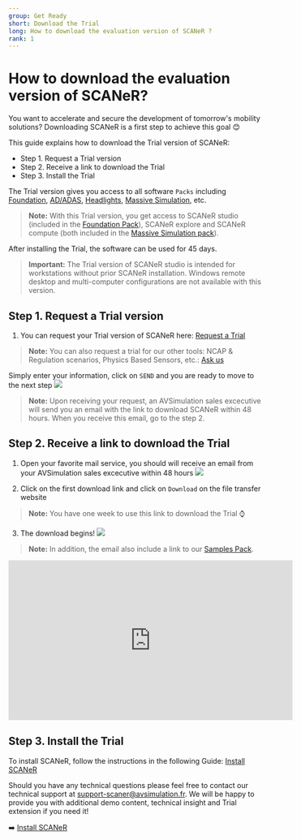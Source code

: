 ```yaml
---
group: Get Ready
short: Download the Trial
long: How to download the evaluation version of SCANeR ?
rank: 1
---
```


# How to download the evaluation version of SCANeR?

You want to accelerate and secure the development of tomorrow's mobility solutions? Downloading SCANeR is a first step to achieve this goal 😊

This guide explains how to download the Trial version of SCANeR:
- Step 1. Request a Trial version
- Step 2. Receive a link to download the Trial
- Step 3. Install the Trial

The Trial version gives you access to all software `Packs` including [Foundation](https://www.avsimulation.com/pack-foundation/), [AD/ADAS](https://www.avsimulation.com/pack-ad-adas/), [Headlights](https://www.avsimulation.com/pack-headlights/), [Massive Simulation](https://www.avsimulation.com/pack-massive-simulation/), etc.
> **Note:** With this Trial version, you get access to SCANeR studio (included in the [Foundation Pack](https://www.avsimulation.com/pack-foundation/)), SCANeR explore and SCANeR compute (both included in the [Massive Simulation pack](https://www.avsimulation.com/pack-massive-simulation/)).

After installing the Trial, the software can be used for 45 days.

> **Important:** The Trial version of SCANeR studio is intended for workstations without prior SCANeR installation. Windows remote desktop and multi-computer configurations are not available with this version.

## Step 1. Request a Trial version

1. You can request your Trial version of SCANeR here: [Request a Trial](https://www.avsimulation.com/scaner-studio-trial/)

> **Note:** You can also request a trial for our other tools: NCAP & Regulation scenarios, Physics Based Sensors, etc.: [Ask us](https://www.avsimulation.com/free-download/)

Simply enter your information, click on `SEND` and you are ready to move to the next step
![](./assets/Request_for_the_trial.png)
> **Note:** Upon receiving your request, an AVSimulation sales excecutive will send you an email with the link to download SCANeR within 48 hours. When you receive this email, go to the step 2.

## Step 2. Receive a link to download the Trial

1. Open your favorite mail service, you should will receive an email from your AVSimulation sales excecutive within 48 hours
![](./assets/mail_download_SCANeR.png)

2. Click on the first download link and click on `Download` on the file transfer website
> **Note:** You have one week to use this link to download the Trial ⌚

3. The download begins!
![](./assets/Download_Begins.png)

> **Note:** In addition, the email also include a link to our [Samples Pack](../HT_InstallSamplesPack/HT_InstallSamplesPack.html).

<iframe width="560" height="315" src="https://www.youtube.com/embed/joE1Fi09eEY" title="YouTube video player" frameborder="0" allow="accelerometer; autoplay; clipboard-write; encrypted-media; gyroscope; picture-in-picture" allowfullscreen></iframe>

## Step 3. Install the Trial

To install SCANeR, follow the instructions in the following Guide: [Install SCANeR](../HT_Install_SCANeR_studio/HT_Install_SCANeR_studio.md)

Should you have any technical questions please feel free to contact our technical support at [support-scaner@avsimulation.fr](support-scaner@avsimulation.fr). We will be happy to provide you with additional demo content, technical insight and Trial extension if you need it!

:arrow_right: [Install SCANeR](../HT_Install_SCANeR_studio/HT_Install_SCANeR_studio.md)
